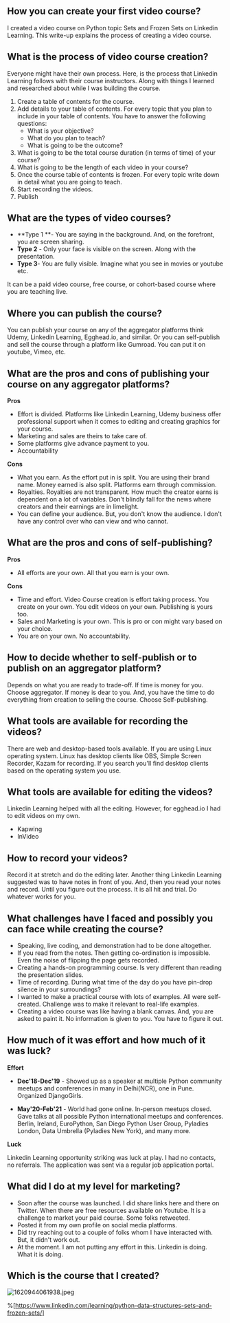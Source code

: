 ## How you can create your first video course?

I created a video course on Python topic Sets and Frozen Sets on Linkedin Learning. This write-up explains the process of creating a video course. 


## What is the process of video course creation?
Everyone might have their own process. Here, is the process that Linkedin Learning follows with their course instructors. Along with things I learned and researched about while I was building the course.

1. Create a table of contents for the course.
2. Add details to your table of contents. For every topic that you plan to include in your table of contents. You have to answer the following questions:
    - What is your objective?
    - What do you plan to teach?
    - What is going to be the outcome?
3. What is going to be the total course duration (in terms of time) of your course?
4. What is going to be the length of each video in your course?
5. Once the course table of contents is frozen. For every topic write down in detail what you are going to teach.
6. Start recording the videos.
7.  Publish

## What are the types of video courses?
- **Type 1 **- You are saying in the background. And, on the forefront, you are screen sharing.
- **Type 2** - Only your face is visible on the screen. Along with the presentation.
- **Type 3**- You are fully visible. Imagine what you see in movies or youtube etc.

It can be a paid video course, free course, or cohort-based course where you are teaching live.

## Where you can publish the course?
You can publish your course on any of the aggregator platforms think Udemy, Linkedin Learning, Egghead.io, and similar. Or you can self-publish and sell the course through a platform like Gumroad. You can put it on youtube, Vimeo, etc.

## What are the pros and cons of publishing your course on any aggregator platforms?

**Pros**
- Effort is divided. Platforms like Linkedin Learning, Udemy business offer professional support when it comes to editing and creating graphics for your course.
- Marketing and sales are theirs to take care of. 
- Some platforms give advance payment to you. 
- Accountability

**Cons**
- What you earn. As the effort put in is split. You are using their brand name. Money earned is also split. Platforms earn through commission. 
- Royalties. Royalties are not transparent. How much the creator earns is dependent on a lot of variables. Don't blindly fall for the news where creators and their earnings are in limelight. 
- You can define your audience. But, you don't know the audience. I don't have any control over who can view and who cannot.

## What are the pros and cons of self-publishing?

**Pros**
- All efforts are your own. All that you earn is your own.

**Cons**
- Time and effort. Video Course creation is effort taking process. You create on your own. You edit videos on your own. Publishing is yours too.
- Sales and Marketing is your own. This is pro or con might vary based on your choice.
- You are on your own. No accountability.

## How to decide whether to self-publish or to publish on an aggregator platform?
Depends on what you are ready to trade-off. If time is money for you. Choose aggregator. If money is dear to you. And, you have the time to do everything from creation to selling the course. Choose Self-publishing.


## What tools are available for recording the videos?
There are web and desktop-based tools available. If you are using Linux operating system. Linux has desktop clients like OBS, Simple Screen Recorder, Kazam for recording. If you search you'll find desktop clients based on the operating system you use.


## What tools are available for editing the videos?
Linkedin Learning helped with all the editing. However, for egghead.io I had to edit videos on my own. 
- Kapwing
- InVideo

## How to record your videos?
Record it at stretch and do the editing later. Another thing Linkedin Learning suggested was to have notes in front of you. And, then you read your notes and record. Until you figure out the process. It is all hit and trial. Do whatever works for you.

## What challenges have I faced and possibly you can face while creating the course?
- Speaking, live coding, and demonstration had to be done altogether. 
- If you read from the notes. Then getting co-ordination is impossible. Even the noise of flipping the page gets recorded.
- Creating a hands-on programming course. Is very different than reading the presentation slides. 
- Time of recording. During what time of the day do you have pin-drop silence in your surroundings?
- I wanted to make a practical course with lots of examples. All were self-created. Challenge was to make it relevant to real-life examples.
- Creating a video course was like having a blank canvas. And, you are asked to paint it. No information is given to you. You have to figure it out.

## How much of it was effort and how much of it was luck?

**Effort**

- **Dec'18-Dec'19** - Showed up as a speaker at multiple Python community meetups and conferences in many in Delhi(NCR), one in Pune. Organized DjangoGirls.

- **May'20-Feb'21** - World had gone online. In-person meetups closed. Gave talks at all possible Python international meetups and conferences. Berlin, Ireland, EuroPython, San Diego Python User Group, Pyladies London, Data Umbrella (Pyladies New York), and many more.

**Luck**

Linkedin Learning opportunity striking was luck at play. I had no contacts, no referrals. The application was sent via a regular job application portal.

## What did I do at my level for marketing?
- Soon after the course was launched. I did share links here and there on Twitter. When there are free resources available on Youtube. It is a challenge to market your paid course. Some folks retweeted. 
- Posted it from my own profile on social media platforms. 
- Did try reaching out to a couple of folks whom I have interacted with. But, it didn't work out. 
- At the moment. I am not putting any effort in this. Linkedin is doing. What it is doing.


## Which is the course that I created?

![1620944061938.jpeg](https://cdn.hashnode.com/res/hashnode/image/upload/v1647702313753/xO6iwTTI0.jpeg)

%[https://www.linkedin.com/learning/python-data-structures-sets-and-frozen-sets/]





    

     